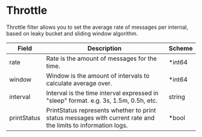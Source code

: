 # Throttle

Throttle filter allows you to set the average rate of messages per internal, based on leaky bucket and sliding window algorithm.


| Field | Description | Scheme |
| ----- | ----------- | ------ |
| rate | Rate is the amount of messages for the time. | *int64 |
| window | Window is the amount of intervals to calculate average over. | *int64 |
| interval | Interval is the time interval expressed in \"sleep\" format. e.g. 3s, 1.5m, 0.5h, etc. | string |
| printStatus | PrintStatus represents whether to print status messages with current rate and the limits to information logs. | *bool |
